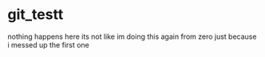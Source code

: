 # git_testt
nothing happens here its not like im doing this again from zero just because i messed up the first one
